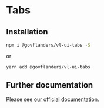 # Tabs
## Installation
```bash
npm i @govflanders/vl-ui-tabs -S
```
or
```bash
yarn add @govflanders/vl-ui-tabs
```
## Further documentation
Please see [our official documentation](https://overheid.vlaanderen.be/webuniversum/v3/search?q=vl-ui-tabs).
